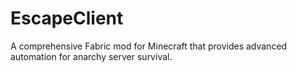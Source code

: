 # EscapeClient
A comprehensive Fabric mod for Minecraft that provides advanced automation for anarchy server survival.
